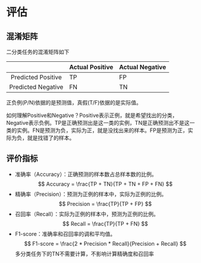 # 评估
## 混淆矩阵
二分类任务的混淆矩阵如下

|                    | Actual Positive | Actual Negative |
| :----------------: | --------------- | --------------- |
| Predicted Positive | TP              | FP              |
| Predicted Negative | FN              | TN              |
正负例(P/N)依据的是预测值，真假(T/F)依据的是实际值。

如何理解Positive和Negative？Positive表示正例，就是希望找出的分类，Negative表示负例。TP是正确预测出是这一类的实例，TN是正确预测出不是这一类的实例。FN是预测为负，实际为正，就是没找出来的样本。FP是预测为正，实际为负，就是找错了的样本。
## 评价指标
- 准确率（Accuracy）：正确预测的样本数占总样本数的比例。
$$ Accuracy = \frac{TP + TN}{TP + TN + FP + FN} $$
- 精确率（Precision）：预测为正例的样本中，实际为正例的比例。
$$ Precision = \frac{TP}{TP + FP} $$
- 召回率（Recall）：实际为正例的样本中，预测为正例的比例。
$$ Recall = \frac{TP}{TP + FN} $$
- F1-score：准确率和召回率的调和平均值。
$$ F1-score = \frac{2 * Precision * Recall}{Precision + Recall} $$
多分类任务下的TN不需要计算，不影响计算精确度和召回率

